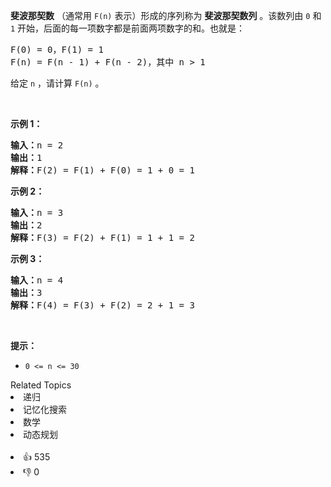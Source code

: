 <p><strong>斐波那契数</strong>&nbsp;（通常用&nbsp;<code>F(n)</code> 表示）形成的序列称为 <strong>斐波那契数列</strong> 。该数列由&nbsp;<code>0</code> 和 <code>1</code> 开始，后面的每一项数字都是前面两项数字的和。也就是：</p>

<pre>
F(0) = 0，F(1)&nbsp;= 1
F(n) = F(n - 1) + F(n - 2)，其中 n &gt; 1
</pre>

<p>给定&nbsp;<code>n</code> ，请计算 <code>F(n)</code> 。</p>

<p>&nbsp;</p>

<p><strong>示例 1：</strong></p>

<pre>
<strong>输入：</strong>n = 2
<strong>输出：</strong>1
<strong>解释：</strong>F(2) = F(1) + F(0) = 1 + 0 = 1
</pre>

<p><strong>示例 2：</strong></p>

<pre>
<strong>输入：</strong>n = 3
<strong>输出：</strong>2
<strong>解释：</strong>F(3) = F(2) + F(1) = 1 + 1 = 2
</pre>

<p><strong>示例 3：</strong></p>

<pre>
<strong>输入：</strong>n = 4
<strong>输出：</strong>3
<strong>解释：</strong>F(4) = F(3) + F(2) = 2 + 1 = 3
</pre>

<p>&nbsp;</p>

<p><strong>提示：</strong></p>

<ul> 
 <li><code>0 &lt;= n &lt;= 30</code></li> 
</ul>

<div><div>Related Topics</div><div><li>递归</li><li>记忆化搜索</li><li>数学</li><li>动态规划</li></div></div><br><div><li>👍 535</li><li>👎 0</li></div>
